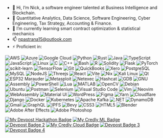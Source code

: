 - 👋 Hi, I’m Nick, a software engineer talented at Business Intelligence and Blockchain.
- 👀 Quantitative Analytics, Data Science, Software Engineering, Cyber Engineering, Tax Strategy, Accounting & Finance.
- 🌱 I’m currently learning smart contract optimization & statistical mechanics
- 📫 npastrana15@outlook.com
- ⚡ Proficient in:

![AWS](https://img.shields.io/badge/AWS-%23FF9900.svg?style=plastic&logo=amazon-aws&logoColor=white) 
![Azure](https://img.shields.io/badge/Azure-%230072C6.svg?style=plastic&logo=microsoft-azure&logoColor=white) 
![Google Cloud](https://img.shields.io/badge/Google%20Cloud-%234285F4.svg?style=plastic&logo=google-cloud&logoColor=white) 
![Python](https://img.shields.io/badge/python-3670A0?style=plastic&logo=python&logoColor=ffdd54) 
![Rust](https://img.shields.io/badge/rust-%23000000.svg?style=plastic&logo=rust&logoColor=white) 
![Java](https://img.shields.io/badge/java-%23ED8B00.svg?style=plastic&logo=java&logoColor=white) 
![TypeScript](https://img.shields.io/badge/typescript-%23007ACC.svg?style=plastic&logo=typescript&logoColor=white) 
![JavaScript](https://img.shields.io/badge/javascript-%23323330.svg?style=plastic&logo=javascript&logoColor=%23F7DF1E) 
![Linux](https://img.shields.io/badge/linux-%23FCC624.svg?style=plastic&logo=linux&logoColor=black) 
![C](https://img.shields.io/badge/C-%2300599C.svg?style=plastic&logo=c&logoColor=white) 
![C++](https://img.shields.io/badge/C++-%2300599C.svg?style=plastic&logo=c%2B%2B&logoColor=white) 
![Bash](https://img.shields.io/badge/bash-%23121011.svg?style=plastic&logo=gnu-bash&logoColor=white) 
![R](https://img.shields.io/badge/R-%23276DC3.svg?style=plastic&logo=r&logoColor=white) 
![Solidity](https://img.shields.io/badge/Solidity-%23363636.svg?style=plastic&logo=solidity&logoColor=white)
![Flask](https://img.shields.io/badge/flask-%23000.svg?style=plastic&logo=flask&logoColor=white)
![PyTorch](https://img.shields.io/badge/PyTorch-%23EE4C2C.svg?style=plastic&logo=pytorch&logoColor=white) 
![scikit-learn](https://img.shields.io/badge/scikit--learn-%23F7931E.svg?style=plastic&logo=scikit-learn&logoColor=white) 
![TensorFlow](https://img.shields.io/badge/TensorFlow-%23FF6F00.svg?style=plastic&logo=tensorflow&logoColor=white) 
![Git](https://img.shields.io/badge/git-%23F05033.svg?style=plastic&logo=git&logoColor=white)
![QuickBooks](https://img.shields.io/badge/QuickBooks-4CAF50?style=plastic&logo=intuit&logoColor=white)
![Xero](https://img.shields.io/badge/Xero-00B3E6?style=plastic&logo=xero&logoColor=white)
![PostgreSQL](https://img.shields.io/badge/PostgreSQL-%23336791.svg?style=plastic&logo=postgresql&logoColor=white) 
![MySQL](https://img.shields.io/badge/mysql-%2300f.svg?style=plastic&logo=mysql&logoColor=white)
![NodeJS](https://img.shields.io/badge/node.js-6DA55F?style=plastic&logo=node.js&logoColor=white) 
![Threejs](https://img.shields.io/badge/threejs-black?style=plastic&logo=three.js&logoColor=white) 
![React](https://img.shields.io/badge/react-%2320232a.svg?style=plastic&logo=react&logoColor=%2361DAFB)
![Vite](https://img.shields.io/badge/vite-%23646CFF.svg?style=plastic&logo=vite&logoColor=white)
![Nix](https://img.shields.io/badge/Nix-%237E7E7E.svg?style=plastic&logo=nixos&logoColor=white)
![Kali Linux](https://img.shields.io/badge/Kali_Linux-%23557C94.svg?style=plastic&logo=kali-linux&logoColor=white)
![Qt](https://img.shields.io/badge/Qt-%2341CD52.svg?style=plastic&logo=qt&logoColor=white)
![ESP32 Marauder](https://img.shields.io/badge/ESP32%20Marauder-000000?style=plastic&logo=espressif&logoColor=white)
![Metasploit](https://img.shields.io/badge/Metasploit-4A90E2?style=plastic&logo=metasploit&logoColor=white) 
![Netexec](https://img.shields.io/badge/Netexec-FF0000?style=plastic&logo=linux&logoColor=white) 
![Hashcat](https://img.shields.io/badge/Hashcat-000000?style=plastic&logo=hashcat&logoColor=white) 
![GDB](https://img.shields.io/badge/GDB-FF5733?style=plastic&logo=gnu&logoColor=white) 
![GNU](https://img.shields.io/badge/GNU-00427A?style=plastic&logo=gnu&logoColor=white) 
![Assembly](https://img.shields.io/badge/Assembly-6E5494?style=plastic&logo=assembly&logoColor=white)
![PowerShell](https://img.shields.io/badge/PowerShell-%235391FE.svg?style=plastic&logo=powershell&logoColor=white)
![Lua](https://img.shields.io/badge/lua-%232C2D72.svg?style=plastic&logo=lua&logoColor=white)
![MATLAB](https://img.shields.io/badge/MATLAB-%23FF8C00.svg?style=plastic&logo=mathworks&logoColor=white)
![OpenCV](https://img.shields.io/badge/opencv-%23white.svg?style=plastic&logo=opencv&logoColor=white) 
![Debian](https://img.shields.io/badge/debian-D70A53?style=plastic&logo=debian&logoColor=white) 
![Ubuntu](https://img.shields.io/badge/ubuntu-E95420?style=plastic&logo=ubuntu&logoColor=white) 
![Postman](https://img.shields.io/badge/Postman-FF6C37?style=plastic&logo=postman&logoColor=white) 
![Selenium](https://img.shields.io/badge/selenium-%23009639.svg?style=plastic&logo=selenium&logoColor=white) 
![Visual Studio Code](https://img.shields.io/badge/VSCode-%23007ACC.svg?style=plastic&logo=visual-studio-code&logoColor=white) 
![Vim](https://img.shields.io/badge/VIM-%2311AB00.svg?style=plastic&logo=vim&logoColor=white) 
![Neovim](https://img.shields.io/badge/Neovim-%2357A143.svg?style=plastic&logo=neovim&logoColor=white) 
![WebAssembly](https://img.shields.io/badge/WebAssembly-654FF0?style=plastic&logo=webassembly&logoColor=white) 
![Material UI](https://img.shields.io/badge/Material--UI-%230081CB.svg?style=plastic&logo=material-ui&logoColor=white) 
![WordPress](https://img.shields.io/badge/WordPress-%23117AC9.svg?style=plastic&logo=wordpress&logoColor=white) 
![Figma](https://img.shields.io/badge/figma-%23F24E1E.svg?style=plastic&logo=figma&logoColor=white) 
![Yarn](https://img.shields.io/badge/yarn-%232C8EBB.svg?style=plastic&logo=yarn&logoColor=white) 
![Cloudflare](https://img.shields.io/badge/Cloudflare-F38020?style=plastic&logo=Cloudflare&logoColor=white) 
![Django](https://img.shields.io/badge/django-%23092E20.svg?style=plastic&logo=django&logoColor=white) 
![Docker](https://img.shields.io/badge/docker-%230db7ed.svg?style=plastic&logo=docker&logoColor=white) 
![Kubernetes](https://img.shields.io/badge/kubernetes-%23326ce5.svg?style=plastic&logo=kubernetes&logoColor=white) 
![Apache Kafka](https://img.shields.io/badge/Apache%20Kafka-231F20?style=plastic&logo=apache-kafka&logoColor=white) 
![.NET](https://img.shields.io/badge/.NET-5C2D91?style=plastic&logo=.net&logoColor=white) 
![DynamoDB](https://img.shields.io/badge/DynamoDB-4053D6?style=plastic&logo=Amazon%20DynamoDB&logoColor=white) 
![Gmail](https://img.shields.io/badge/Gmail-D14836?style=plastic&logo=gmail&logoColor=white) 
![GraphQL](https://img.shields.io/badge/GraphQL-E10098?style=plastic&logo=graphql&logoColor=white) 
![IPFS](https://img.shields.io/badge/IPFS-65C2CB?style=plastic&logo=ipfs&logoColor=white) 
![Bevy](https://img.shields.io/badge/bevy-FA0D00?style=plastic&logo=bevy&logoColor=white) 
![CSS3](https://img.shields.io/badge/css3-%231572B6.svg?style=plastic&logo=css3&logoColor=white) 
![HTML5](https://img.shields.io/badge/html5-%23E34F26.svg?style=plastic&logo=html5&logoColor=white) 
![Blender](https://img.shields.io/badge/blender-%23F5792A.svg?style=plastic&logo=blender&logoColor=white) 
![Adobe After Effects](https://img.shields.io/badge/Adobe%20After%20Effects-%239999FF.svg?style=plastic&logo=Adobe%20After%20Effects&logoColor=white) 
![Adobe Photoshop](https://img.shields.io/badge/adobephotoshop-%2331A8FF.svg?style=plastic&logo=adobephotoshop&logoColor=white) 

[![My Devpost Hackathon Badge](https://d112y698adiu2z.cloudfront.net/photos/production/achievement_photos/000/930/137/datas/fe7da55a06691d0a0fa2fb2f32d9d352_medium_bronze.png)](https://devpost.com/nickpastrana15/achievements)
[![My Credly ML Badge](https://images.credly.com/size/100x100/images/778bde6c-ad1c-4312-ac33-2fa40d50a147/image.png)](https://www.credly.com/badges/97c0aa92-2d8e-4451-9d0e-dc1d3b1a3e7c/public_url)
[![Devpost Badge 2](https://d112y698adiu2z.cloudfront.net/photos/production/achievement_photos/000/905/552/datas/c1387e1971cd2d0e67200d956b460c07_medium_bronze.png)](https://devpost.com/nickpastrana15/achievements)
[![My Credly Cloud Badge](https://images.credly.com/size/100x100/images/00634f82-b07f-4bbd-a6bb-53de397fc3a6/image.png)](https://www.credly.com/badges/5ccdb85c-6414-49ee-bb1e-85ed9a58edf5/public_url)
[![Devpost Badge 3](https://d112y698adiu2z.cloudfront.net/photos/production/achievement_photos/000/905/551/datas/ceffdfce970ff3dfa4435ebc5fc7f33a_medium.png)](https://devpost.com/nickpastrana15/achievements)
[![Devpost Badge 4](https://d112y698adiu2z.cloudfront.net/photos/production/achievement_photos/001/087/220/datas/d431f7b4f3a71b2b35881ea755e24613_medium.png)](https://devpost.com/nickpastrana15/achievements)
